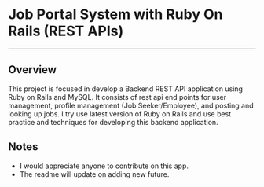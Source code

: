 # Job Portal System with Ruby On Rails (REST APIs)

---

## Overview

This project is focused in develop a Backend REST API application using Ruby on Rails and MySQL.
It consists of rest api end points for user management, profile management (Job Seeker/Employee),
and posting and looking up jobs. I try use latest version of Ruby on Rails and use best practice and
techniques for developing this backend application.

## Notes

- I would appreciate anyone to contribute on this app.
- The readme will update on adding new future.

